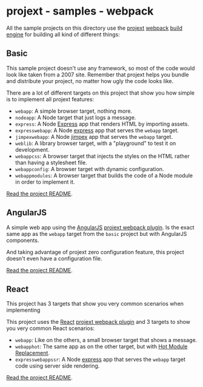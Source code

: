 # projext - samples - webpack

All the sample projects on this directory use the [projext](https://yarnpkg.com/en/package/projext) [webpack](https://webpack.js.org/) [build engine](https://yarnpkg.com/en/package/projext-plugin-webpack) for building all kind of different things:

## Basic

This sample project doesn't use any framework, so most of the code would look like taken from a 2007 site. Remember that projext helps you bundle and distribute your project, no matter how ugly the code looks like.

There are a lot of different targets on this project that show you how simple is to implement all projext features:

- `webapp`: A simple browser target, nothing more.
- `nodeapp`: A Node target that just logs a message.
- `express`: A Node [Express](https://expressjs.com) app that renders HTML by importing assets.
- `expresswebapp`: A Node [express](https://expressjs.com) app that serves the `webapp` target.
- `jimpexwebapp`: A Node [jimpex](https://yarnpkg.com/en/package/jimpex) app that serves the `webapp` target.
- `weblib`: A library browser target, with a "playground" to test it on development.
- `webappcss`: A browser target that injects the styles on the HTML rather than having a stylesheet file.
- `webappconfig`: A browser target with dynamic configuration.
- `webappmodules`: A browser target that builds the code of a Node module in order to implement it.

[Read the project README](./basic).

## AngularJS

A simple web app using the [AngularJS](http://angularjs.org/) [projext webpack plugin](https://yarnpkg.com/en/package/projext-plugin-webpack-angularjs). Is the exact same app as the `webapp` target from the `basic` project but with AngularJS components.

And taking advantage of projext zero configuration feature, this project doesn't even have a configuration file.

[Read the project README](./angularjs).

## React

This project has 3 targets that show you very common scenarios when implementing

This project uses the [React](http://reactjs.org/) [projext webpack plugin](https://yarnpkg.com/en/package/projext-plugin-webpack-react) and 3 targets to show you very common React scenarios:

- `webapp`: Like on the others, a small browser target that shows a message.
- `webapphot`: The same app as on the other target, but with [Hot Module Replacement](https://webpack.js.org/concepts/hot-module-replacement/).
- `expresswebappssr`: A Node [express](https://expressjs.com) app that serves the `webapp` target code using server side rendering.

[Read the project README](./react).
